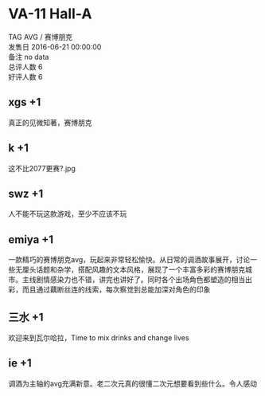



# VA-11 Hall-A
  
TAG AVG / 赛博朋克  
发售日 2016-06-21 00:00:00  
备注 no data  
总评人数 6  
好评人数 6
## xgs +1


真正的见微知著，赛博朋克
## k +1


这不比2077更赛?.jpg
## swz +1


人不能不玩这款游戏，至少不应该不玩
## emiya +1


一款精巧的赛博朋克avg，玩起来非常轻松愉快。从日常的调酒故事展开，讨论一些无厘头话题和杂学，搭配风趣的文本风格，展现了一个丰富多彩的赛博朋克城市。主线剧情感染力也不错，讲完也讲好了。同时各个出场角色都塑造的相当出彩，而且通过藕断丝连的线索，每次察觉到总能加深对角色的印象
## 三水 +1


欢迎来到瓦尔哈拉，Time to mix drinks and change lives
## ie +1


调酒为主轴的avg充满新意。老二次元真的很懂二次元想要看到些什么。令人感动